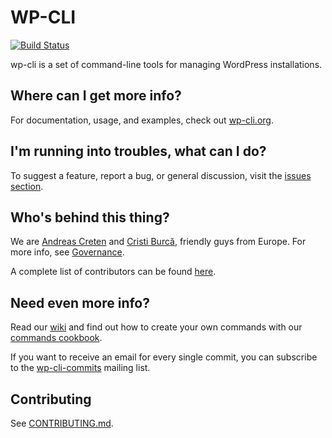 WP-CLI
========

[![Build Status](https://travis-ci.org/wp-cli/wp-cli.png?branch=master)](https://travis-ci.org/wp-cli/wp-cli)

wp-cli is a set of command-line tools for managing WordPress installations.

Where can I get more info?
--------------------------
For documentation, usage, and examples, check out [wp-cli.org](http://wp-cli.org/).

I'm running into troubles, what can I do?
-----------------------------------------
To suggest a feature, report a bug, or general discussion, visit the [issues section](https://github.com/wp-cli/wp-cli/issues).

Who's behind this thing?
------------------------
We are [Andreas Creten](https://github.com/andreascreten) and [Cristi Burcă](https://github.com/scribu), friendly guys from Europe. For more info, see [Governance](https://github.com/wp-cli/wp-cli/wiki/Governance).

A complete list of contributors can be found [here](https://github.com/wp-cli/wp-cli/contributors).

Need even more info?
--------------------
Read our [wiki](https://github.com/wp-cli/wp-cli/wiki) and find out how to create your own commands with our [commands cookbook](https://github.com/wp-cli/wp-cli/wiki/Commands-Cookbook).

If you want to receive an email for every single commit, you can subscribe to the [wp-cli-commits](https://groups.google.com/forum/?fromgroups=#!forum/wp-cli-commits) mailing list.

Contributing
------------
See [CONTRIBUTING.md](CONTRIBUTING.md).
